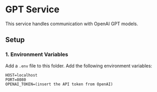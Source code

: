 # GPT Service

This service handles communication with OpenAI GPT models.

## Setup

### 1. Environment Variables

Add a `.env` file to this folder. Add the following environment variables:

```
HOST=localhost
PORT=8080
OPENAI_TOKEN=(insert the API token from OpenAI)
```

